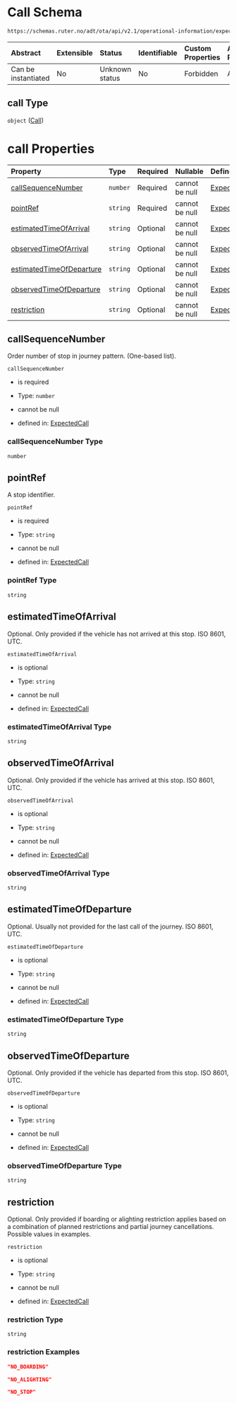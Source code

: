 # Call Schema

```txt
https://schemas.ruter.no/adt/ota/api/v2.1/operational-information/expected-call.json#/definitions/call
```



| Abstract            | Extensible | Status         | Identifiable | Custom Properties | Additional Properties | Access Restrictions | Defined In                                                                                            |
| :------------------ | :--------- | :------------- | :----------- | :---------------- | :-------------------- | :------------------ | :---------------------------------------------------------------------------------------------------- |
| Can be instantiated | No         | Unknown status | No           | Forbidden         | Allowed               | none                | [expected-call.json*](../../schema/operational-information/expected-call.json "open original schema") |

## call Type

`object` ([Call](expected-call-definitions-call.md))

# call Properties

| Property                                              | Type     | Required | Nullable       | Defined by                                                                                                                                                                                                                         |
| :---------------------------------------------------- | :------- | :------- | :------------- | :--------------------------------------------------------------------------------------------------------------------------------------------------------------------------------------------------------------------------------- |
| [callSequenceNumber](#callsequencenumber)             | `number` | Required | cannot be null | [ExpectedCall](expected-call-definitions-call-properties-callsequencenumber.md "https://schemas.ruter.no/adt/ota/api/v2.1/operational-information/expected-call.json#/definitions/call/properties/callSequenceNumber")             |
| [pointRef](#pointref)                                 | `string` | Required | cannot be null | [ExpectedCall](expected-call-definitions-call-properties-pointref.md "https://schemas.ruter.no/adt/ota/api/v2.1/operational-information/expected-call.json#/definitions/call/properties/pointRef")                                 |
| [estimatedTimeOfArrival](#estimatedtimeofarrival)     | `string` | Optional | cannot be null | [ExpectedCall](expected-call-definitions-call-properties-estimatedtimeofarrival.md "https://schemas.ruter.no/adt/ota/api/v2.1/operational-information/expected-call.json#/definitions/call/properties/estimatedTimeOfArrival")     |
| [observedTimeOfArrival](#observedtimeofarrival)       | `string` | Optional | cannot be null | [ExpectedCall](expected-call-definitions-call-properties-observedtimeofarrival.md "https://schemas.ruter.no/adt/ota/api/v2.1/operational-information/expected-call.json#/definitions/call/properties/observedTimeOfArrival")       |
| [estimatedTimeOfDeparture](#estimatedtimeofdeparture) | `string` | Optional | cannot be null | [ExpectedCall](expected-call-definitions-call-properties-estimatedtimeofdeparture.md "https://schemas.ruter.no/adt/ota/api/v2.1/operational-information/expected-call.json#/definitions/call/properties/estimatedTimeOfDeparture") |
| [observedTimeOfDeparture](#observedtimeofdeparture)   | `string` | Optional | cannot be null | [ExpectedCall](expected-call-definitions-call-properties-observedtimeofdeparture.md "https://schemas.ruter.no/adt/ota/api/v2.1/operational-information/expected-call.json#/definitions/call/properties/observedTimeOfDeparture")   |
| [restriction](#restriction)                           | `string` | Optional | cannot be null | [ExpectedCall](expected-call-definitions-call-properties-restriction.md "https://schemas.ruter.no/adt/ota/api/v2.1/operational-information/expected-call.json#/definitions/call/properties/restriction")                           |

## callSequenceNumber

Order number of stop in journey pattern. (One-based list).

`callSequenceNumber`

*   is required

*   Type: `number`

*   cannot be null

*   defined in: [ExpectedCall](expected-call-definitions-call-properties-callsequencenumber.md "https://schemas.ruter.no/adt/ota/api/v2.1/operational-information/expected-call.json#/definitions/call/properties/callSequenceNumber")

### callSequenceNumber Type

`number`

## pointRef

A stop identifier.

`pointRef`

*   is required

*   Type: `string`

*   cannot be null

*   defined in: [ExpectedCall](expected-call-definitions-call-properties-pointref.md "https://schemas.ruter.no/adt/ota/api/v2.1/operational-information/expected-call.json#/definitions/call/properties/pointRef")

### pointRef Type

`string`

## estimatedTimeOfArrival

Optional. Only provided if the vehicle has not arrived at this stop. ISO 8601, UTC.

`estimatedTimeOfArrival`

*   is optional

*   Type: `string`

*   cannot be null

*   defined in: [ExpectedCall](expected-call-definitions-call-properties-estimatedtimeofarrival.md "https://schemas.ruter.no/adt/ota/api/v2.1/operational-information/expected-call.json#/definitions/call/properties/estimatedTimeOfArrival")

### estimatedTimeOfArrival Type

`string`

## observedTimeOfArrival

Optional. Only provided if the vehicle has arrived at this stop. ISO 8601, UTC.

`observedTimeOfArrival`

*   is optional

*   Type: `string`

*   cannot be null

*   defined in: [ExpectedCall](expected-call-definitions-call-properties-observedtimeofarrival.md "https://schemas.ruter.no/adt/ota/api/v2.1/operational-information/expected-call.json#/definitions/call/properties/observedTimeOfArrival")

### observedTimeOfArrival Type

`string`

## estimatedTimeOfDeparture

Optional. Usually not provided for the last call of the journey. ISO 8601, UTC.

`estimatedTimeOfDeparture`

*   is optional

*   Type: `string`

*   cannot be null

*   defined in: [ExpectedCall](expected-call-definitions-call-properties-estimatedtimeofdeparture.md "https://schemas.ruter.no/adt/ota/api/v2.1/operational-information/expected-call.json#/definitions/call/properties/estimatedTimeOfDeparture")

### estimatedTimeOfDeparture Type

`string`

## observedTimeOfDeparture

Optional. Only provided if the vehicle has departed from this stop. ISO 8601, UTC.

`observedTimeOfDeparture`

*   is optional

*   Type: `string`

*   cannot be null

*   defined in: [ExpectedCall](expected-call-definitions-call-properties-observedtimeofdeparture.md "https://schemas.ruter.no/adt/ota/api/v2.1/operational-information/expected-call.json#/definitions/call/properties/observedTimeOfDeparture")

### observedTimeOfDeparture Type

`string`

## restriction

Optional. Only provided if boarding or alighting restriction applies based on a combination of planned restrictions and partial journey cancellations. Possible values in examples.

`restriction`

*   is optional

*   Type: `string`

*   cannot be null

*   defined in: [ExpectedCall](expected-call-definitions-call-properties-restriction.md "https://schemas.ruter.no/adt/ota/api/v2.1/operational-information/expected-call.json#/definitions/call/properties/restriction")

### restriction Type

`string`

### restriction Examples

```json
"NO_BOARDING"
```

```json
"NO_ALIGHTING"
```

```json
"NO_STOP"
```
